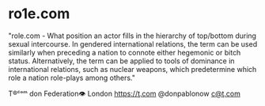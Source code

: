 # ro1e.com

"role.com - What position an actor fills in the hierarchy of top/bottom during sexual intercourse. In gendered
international relations, the term can be used similarly when preceding a nation to connote either hegemonic or bitch
status. Alternatively, the term can be applied to tools of dominance in international relations, such as nuclear
weapons, which predetermine which role a nation role-plays among others."

T®ᶜᵒᵐ don Federation👁 London https://ţ.com @donpablonow c@ţ.com
